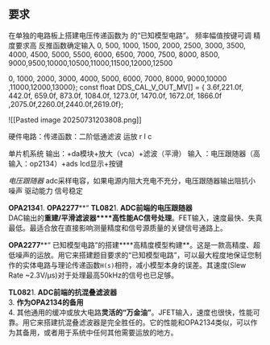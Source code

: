 ## 要求
在单独的电路板上搭建电压传递函数为 的“已知模型电路”。
频率幅值按键可调
精度要求高
反推函数确定输入
	0, 500, 1000, 1500, 2000, 2500, 3000, 3500, 4000, 4500, 5000, 5500, 6000, 6500, 7000, 7500, 8000, 8500, 9000,9500,10000,10500,11000,11500,12000,12500

0, 1000, 2000, 3000, 4000, 5000, 6000, 7000, 8000, 9000,10000 ,11000,12000,13000};
const float    DDS_CAL_V_OUT_MV[] = { 3.6f,221.0f, 442.0f, 659.0f, 873.0f, 1084.0f, 1273.0f, 1470.0f, 1672.0f, 1866.0f ,2075.0f,2260.0f,2440.0f,2619.0f};


![[Pasted image 20250731203808.png]]

硬件电路：传递函数：二阶低通滤波
	运放 r l c

单片机系统
	输出：+da模块+放大（vca）+滤波（平滑）
	输入 ：电压跟随器（高输入：op2134）+ads
	lcd显示+按键

*电压跟随器*
adc采样电容，如果电源内阻大充电不充分，电压跟随器输出阻抗小
噪声
驱动能力
信号稳定

**OPA2134**1. **OPA2277****“ **TL082**1. 
**ADC前端的电压跟随器**  
DAC输出的**重建/平滑滤波器****高性能AC信号处理**。FET输入，速度最快、失真最低。最适合放在直接影响测量精度和信号源质量的关键信号通路上。

**OPA2277****“
已知模型电路”的搭建****高精度模型构建**。这是一款高精度、超低噪声的运放。用它来搭建题目要求的“已知模型电路”，可以最大程度地保证您制作的实体电路与理论传递函数`H(s)`相符，减小模型本身的误差。其速度(Slew Rate ~2.3V/µs)对于处理最高50kHz的信号也已足够。

**TL082**1. 
**ADC前端的抗混叠滤波器**  
3. **作为OPA2134的备用**  
4. 其他通用的缓冲或放大电路**灵活的“万金油”**。JFET输入，速度也很快，性能可靠。用它来搭建抗混叠滤波器是完全胜任的。它的性能和OPA2134类似，可以作为其备用，或者用于系统中任何其他需要运放的地方。


